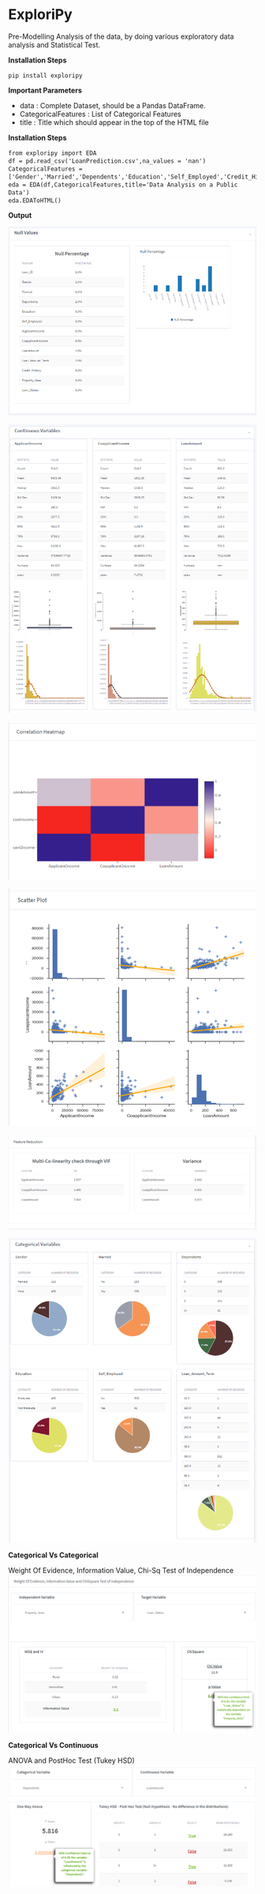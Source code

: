 # ExploriPy
Pre-Modelling Analysis of the data, by doing various exploratory data analysis and Statistical Test.

**Installation Steps**

```  
pip install exploripy
``` 

**Important Parameters**
* data : Complete Dataset, should be a Pandas DataFrame. 
* CategoricalFeatures : List of Categorical Features
* title : Title which should appear in the top of the HTML file

**Installation Steps**

```
from exploripy import EDA
df = pd.read_csv('LoanPrediction.csv',na_values = 'nan')
CategoricalFeatures = ['Gender','Married','Dependents','Education','Self_Employed','Credit_History','Property_Area','Loan_Status','Loan_Amount_Term']
eda = EDA(df,CategoricalFeatures,title='Data Analysis on a Public Data')
eda.EDAToHTML()
```

**Output**


<p>
<img src='/ExploriPy/doc_images/Null.PNG'>


<p>
<img src='/ExploriPy/doc_images/Continuous.png'>


<p>
<img src='/ExploriPy/doc_images/Correlation Heatmap.PNG'>
  

<p>
<img src='/ExploriPy/doc_images/Scatter Plot.PNG'>


<p>
<img src='/ExploriPy/doc_images/Feature Reduction.PNG'>


<p>
<img src='/ExploriPy/doc_images/Categorical.PNG'>
  
**Categorical Vs Categorical**
<p>
Weight Of Evidence, Information Value, Chi-Sq Test of Independence
<img src='/ExploriPy/doc_images/WOE IV ChiSq.png'>

**Categorical Vs Continuous**
<p>
ANOVA and PostHoc Test (Tukey HSD)
<img src='/ExploriPy/doc_images/Anova TukeyHSD.png'>
